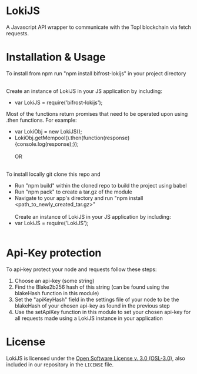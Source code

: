 # LokiJS
A Javascript API wrapper to communicate with the Topl blockchain via fetch requests.

# Installation & Usage
To install from npm run "npm install bifrost-lokijs" in your project directory<br/><br/>

Create an instance of LokiJS in your JS application by including:<br/>
* var LokiJS = require('bifrost-lokijs');<br/>

Most of the functions return promises that need to be operated upon using .then functions. For example: <br/>
* var LokiObj = new LokiJS();<br/>
* LokiObj.getMempool().then(function(response){console.log(response);});<br/><br/>
OR<br/><br/>

To install locally git clone this repo and<br/>
* Run "npm build" within the cloned repo to build the project using babel<br/>
* Run "npm pack" to create a tar.gz of the module<br/>
* Navigate to your app's directory and run "npm install <path_to_newly_created_tar.gz>"<br/><br/>
Create an instance of LokiJS in your JS application by including:<br/>
* var LokiJS = require('LokiJS');<br/><br/>


# Api-Key protection
To api-key protect your node and requests follow these steps:<br/>
1. Choose an api-key (some string)<br/>
2. Find the Blake2b256 hash of this string (can be found using the blakeHash function in this module)<br/>
3. Set the "apiKeyHash" field in the settings file of your node to be the blakeHash of your chosen api-key as found in the previous step<br/>
4. Use the setApiKey function in this module to set your chosen api-key for all requests made using a LokiJS instance in your application<br/>

# License
LokiJS is licensed under the
[Open Software License v. 3.0 (OSL-3.0)](https://opensource.org/licenses/OSL-3.0), also included
in our repository in the `LICENSE` file.

